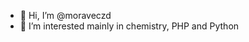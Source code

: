 - 👋 Hi, I’m @moraveczd
- 👀 I’m interested mainly in chemistry, PHP and Python

<!---
moraveczd/moraveczd is a ✨ special ✨ repository because its `README.md` (this file) appears on your GitHub profile.
You can click the Preview link to take a look at your changes.
--->
